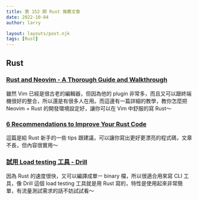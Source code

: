 ```yaml
---
title: 第 152 期 Rust 推薦文章
date: 2022-10-04
author: larry

layout: layouts/post.njk
tags: [Rust]
---
```


## Rust

### [Rust and Neovim - A Thorough Guide and Walkthrough](https://rsdlt.github.io/posts/rust-nvim-ide-guide-walkthrough-development-debug/)

雖然 Vim 已經是很古老的編輯器，但因為他的 plugin 非常多，而且又可以跟終端機很好的整合，所以還是有很多人在用。而這邊有一篇詳細的教學，教你怎麼把 Neovim + Rust 的開發環境設定好，讓你可以在 Vim 中舒服的寫 Rust～

### [6 Recommendations to Improve Your Rust Code](https://betterprogramming.pub/rust-beginner-tips-8ecc2503517e)

這篇是給 Rust 新手的一些 tips 跟建議，可以讓你寫出更好更漂亮的程式碼，文章不長，但內容很實用～

### [試用 Load testing 工具 - Drill](https://chengweichen.com/2021/07/drill-load-testing.html)

因為 Rust 的速度很快，又可以編譯成單一 binary 檔，所以很適合用來寫 CLI 工具，像 Drill 這個 load testing 工具就是用 Rust 寫的，特性是使用起來非常簡單，有流量測試需求的話不妨試試看～
